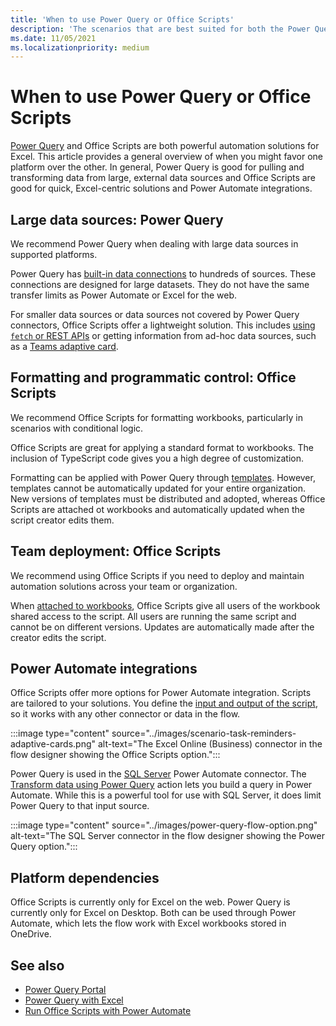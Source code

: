 ```yaml
---
title: 'When to use Power Query or Office Scripts'
description: 'The scenarios that are best suited for both the Power Query and Office Scripts platforms.'
ms.date: 11/05/2021
ms.localizationpriority: medium
---
```


# When to use Power Query or Office Scripts

[Power Query](https://powerquery.microsoft.com) and Office Scripts are both powerful automation solutions for Excel. This article provides a general overview of when you might favor one platform over the other. In general, Power Query is good for pulling and transforming data from large, external data sources and Office Scripts are good for quick, Excel-centric solutions and Power Automate integrations.

## Large data sources: Power Query

We recommend Power Query when dealing with large data sources in supported platforms.

Power Query has [built-in data connections](https://powerquery.microsoft.com/connectors/) to hundreds of sources. These connections are designed for large datasets. They do not have the same transfer limits as Power Automate or Excel for the web.

For smaller data sources or data sources not covered by Power Query connectors, Office Scripts offer a lightweight solution. This includes [using `fetch` or REST APIs](../develop/external-calls.md) or getting information from ad-hoc data sources, such as a [Teams adaptive card](../resources/scenarios/task-reminders.md).

## Formatting and programmatic control: Office Scripts

We recommend Office Scripts for formatting workbooks, particularly in scenarios with conditional logic.

Office Scripts are great for applying a standard format to workbooks. The inclusion of TypeScript code gives you a high degree of customization.

Formatting can be applied with Power Query through [templates](https://templates.office.com/power-query-tutorial-tm11414620). However, templates cannot be automatically updated for your entire organization. New versions of templates must be distributed and adopted, whereas Office Scripts are attached ot workbooks and automatically updated when the script creator edits them.

## Team deployment: Office Scripts

We recommend using Office Scripts if you need to deploy and maintain automation solutions across your team or organization.

When [attached to workbooks](../overview/excel#share-scripts), Office Scripts give all users of the workbook shared access to the script. All users are running the same script and cannot be on different versions. Updates are automatically made after the creator edits the script.

## Power Automate integrations

Office Scripts offer more options for Power Automate integration. Scripts are tailored to your solutions. You define the [input and output of the script](../develop/power-automate-integration.md#data-transfer-in-flows-for-scripts), so it works with any other connector or data in the flow.

:::image type="content" source="../images/scenario-task-reminders-adaptive-cards.png" alt-text="The Excel Online (Business) connector in the flow designer showing the Office Scripts option.":::

Power Query is used in the [SQL Server](https://powerquery.microsoft.com/flow/) Power Automate connector. The [Transform data using Power Query](/connectors/sql/#transform-data-using-power-query) action lets you build a query in Power Automate. While this is a powerful tool for use with SQL Server, it does limit Power Query to that input source.

:::image type="content" source="../images/power-query-flow-option.png" alt-text="The SQL Server connector in the flow designer showing the Power Query option.":::

## Platform dependencies

Office Scripts is currently only for Excel on the web. Power Query is currently only for Excel on Desktop. Both can be used through Power Automate, which lets the flow work with Excel workbooks stored in OneDrive.

## See also

- [Power Query Portal](https://powerquery.microsoft.com/)
- [Power Query with Excel](https://powerquery.microsoft.com/excel/)
- [Run Office Scripts with Power Automate](../develop/power-automate-integration.md)